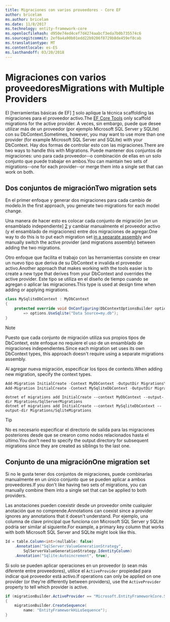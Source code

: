 ```yaml
---
title: Migraciones con varios proveedores - Core EF
author: bricelam
ms.author: bricelam
ms.date: 11/8/2017
ms.technology: entity-framework-core
ms.openlocfilehash: d950e74ed4cef7d4274aabcf3eda7b0b735574c6
ms.sourcegitcommit: 2ef0a4a90b01edd22b9206f8729b8de459ef8cab
ms.translationtype: MT
ms.contentlocale: es-ES
ms.lasthandoff: 03/20/2018
---
```

<a name="migrations-with-multiple-providers"></a><span data-ttu-id="0f80c-102">Migraciones con varios proveedores</span><span class="sxs-lookup"><span data-stu-id="0f80c-102">Migrations with Multiple Providers</span></span>
==================================
<span data-ttu-id="0f80c-103">El [herramientas básicas de EF] [ 1] solo aplique la técnica scaffolding las migraciones para el proveedor activo.</span><span class="sxs-lookup"><span data-stu-id="0f80c-103">The [EF Core Tools][1] only scaffold migrations for the active provider.</span></span> <span data-ttu-id="0f80c-104">A veces, sin embargo, puede que desee utilizar más de un proveedor (por ejemplo Microsoft SQL Server y SQLite) con su DbContext.</span><span class="sxs-lookup"><span data-stu-id="0f80c-104">Sometimes, however, you may want to use more than one provider (for example Microsoft SQL Server and SQLite) with your DbContext.</span></span> <span data-ttu-id="0f80c-105">Hay dos formas de controlar esto con las migraciones.</span><span class="sxs-lookup"><span data-stu-id="0f80c-105">There are two ways to handle this with Migrations.</span></span> <span data-ttu-id="0f80c-106">Puede mantener dos conjuntos de migraciones: uno para cada proveedor--o combinación de ellas en un solo conjunto que puede trabajar en ambos.</span><span class="sxs-lookup"><span data-stu-id="0f80c-106">You can maintain two sets of migrations--one for each provider--or merge them into a single set that can work on both.</span></span>

<a name="two-migration-sets"></a><span data-ttu-id="0f80c-107">Dos conjuntos de migración</span><span class="sxs-lookup"><span data-stu-id="0f80c-107">Two migration sets</span></span>
------------------
<span data-ttu-id="0f80c-108">En el primer enfoque y generar dos migraciones para cada cambio de modelo.</span><span class="sxs-lookup"><span data-stu-id="0f80c-108">In the first approach, you generate two migrations for each model change.</span></span>

<span data-ttu-id="0f80c-109">Una manera de hacer esto es colocar cada conjunto de migración [en un ensamblado independiente] [ 2] y cambiar manualmente el proveedor activo (y el ensamblado de migraciones) entre dos migraciones de agregar.</span><span class="sxs-lookup"><span data-stu-id="0f80c-109">One way to do this is to put each migration set [in a separate assembly][2] and manually switch the active provider (and migrations assembly) between adding the two migrations.</span></span>

<span data-ttu-id="0f80c-110">Otro enfoque que facilita el trabajo con las herramientas consiste en crear un nuevo tipo que deriva de su DbContext e invalida el proveedor activo.</span><span class="sxs-lookup"><span data-stu-id="0f80c-110">Another approach that makes working with the tools easier is to create a new type that derives from your DbContext and overrides the active provider.</span></span> <span data-ttu-id="0f80c-111">Este tipo se utiliza en el diseño de tiempo cuando se agregan o aplicar las migraciones.</span><span class="sxs-lookup"><span data-stu-id="0f80c-111">This type is used at design time when adding or applying migrations.</span></span>

``` csharp
class MySqliteDbContext : MyDbContext
{
    protected override void OnConfiguring(DbContextOptionsBuilder options)
        => options.UseSqlite("Data Source=my.db");
}
```

> [!NOTE]
> <span data-ttu-id="0f80c-112">Puesto que cada conjunto de migración utiliza sus propios tipos de DbContext, este enfoque no requiere el uso de un ensamblado de migraciones independientes.</span><span class="sxs-lookup"><span data-stu-id="0f80c-112">Since each migration set uses its own DbContext types, this approach doesn't require using a separate migrations assembly.</span></span>

<span data-ttu-id="0f80c-113">Al agregar nueva migración, especificar los tipos de contexto.</span><span class="sxs-lookup"><span data-stu-id="0f80c-113">When adding new migration, specify the context types.</span></span>

``` powershell
Add-Migration InitialCreate -Context MyDbContext -OutputDir Migrations\SqlServerMigrations
Add-Migration InitialCreate -Context MySqliteDbContext -OutputDir Migrations\SqliteMigrations
```
``` Console
dotnet ef migrations add InitialCreate --context MyDbContext --output-dir Migrations/SqlServerMigrations
dotnet ef migrations add InitialCreate --context MySqliteDbContext --output-dir Migrations/SqliteMigrations
```

> [!TIP]
> <span data-ttu-id="0f80c-114">No es necesario especificar el directorio de salida para las migraciones posteriores desde que se crearon como nodos relacionados hasta el último.</span><span class="sxs-lookup"><span data-stu-id="0f80c-114">You don't need to specify the output directory for subsequent migrations since they are created as siblings to the last one.</span></span>

<a name="one-migration-set"></a><span data-ttu-id="0f80c-115">Conjunto de una migración</span><span class="sxs-lookup"><span data-stu-id="0f80c-115">One migration set</span></span>
-----------------
<span data-ttu-id="0f80c-116">Si no le gusta tener dos conjuntos de migraciones, puede combinarlas manualmente en un único conjunto que se pueden aplicar a ambos proveedores.</span><span class="sxs-lookup"><span data-stu-id="0f80c-116">If you don't like having two sets of migrations, you can manually combine them into a single set that can be applied to both providers.</span></span>

<span data-ttu-id="0f80c-117">Las anotaciones pueden coexistir desde un proveedor omite cualquier anotación que no comprende.</span><span class="sxs-lookup"><span data-stu-id="0f80c-117">Annotations can coexist since a provider ignores any annotations that it doesn't understand.</span></span> <span data-ttu-id="0f80c-118">Por ejemplo, una columna de clave principal que funciona con Microsoft SQL Server y SQLite podría ser similar al siguiente.</span><span class="sxs-lookup"><span data-stu-id="0f80c-118">For example, a primary key column that works with both Microsoft SQL Server and SQLite might look like this.</span></span>

``` csharp
Id = table.Column<int>(nullable: false)
    .Annotation("SqlServer:ValueGenerationStrategy",
        SqlServerValueGenerationStrategy.IdentityColumn)
    .Annotation("Sqlite:Autoincrement", true),
```

<span data-ttu-id="0f80c-119">Si solo se pueden aplicar operaciones en un proveedor (o sean más diferente entre proveedores), utilice el `ActiveProvider` propiedad para indicar qué proveedor está activo.</span><span class="sxs-lookup"><span data-stu-id="0f80c-119">If operations can only be applied on one provider (or they're differently between providers), use the `ActiveProvider` property to tell which provider is active.</span></span>

``` csharp
if (migrationBuilder.ActiveProvider == "Microsoft.EntityFrameworkCore.SqlServer")
{
    migrationBuilder.CreateSequence(
        name: "EntityFrameworkHiLoSequence");
}
```


  [1]: ../../miscellaneous/cli/index.md
  [2]: projects.md
